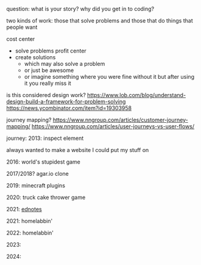 question: what is your story? why did you get in to coding?

two kinds of work: those that solve problems and those that do things that people want

cost center
- solve problems
profit center
- create solutions
	- which may also solve a problem
	- or just be awesome
	- or imagine something where you were fine without it but after using it you really miss it

is this considered design work? https://www.lob.com/blog/understand-design-build-a-framework-for-problem-solving https://news.ycombinator.com/item?id=19303958


journey mapping? https://www.nngroup.com/articles/customer-journey-mapping/ https://www.nngroup.com/articles/user-journeys-vs-user-flows/










journey:
2013: inspect element

always wanted to make a website I could put my stuff on

2016: world's stupidest game

2017/2018? agar.io clone

2019: minecraft plugins

2020: truck cake thrower game

2021: [ednotes](https://github.com/griffinht/ednotes)

2021: homelabbin'

2022: homelabbin'

2023:

2024:


